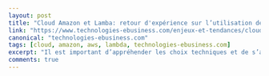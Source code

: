 ```yaml
---
layout: post
title: "Cloud Amazon et Lamba: retour d'expérience sur l’utilisation des lambas avec DynamoDB, RDS et VPC"
link: "https://www.technologies-ebusiness.com/enjeux-et-tendances/cloud-amazon-lamba"
canonical: "technologies-ebusiness.com"
tags: [cloud, amazon, aws, lambda, technologies-ebusiness.com]
excerpt: "Il est important d’appréhender les choix techniques et de s’assurer que les solutions choisies correspondent bien à un réel besoin. Nous conseillons donc vivement de prendre le temps de modéliser votre architecture et de valider le fonctionnement de votre vision au travers d’une preuve de concept (POC)."
comments: true
---
```

